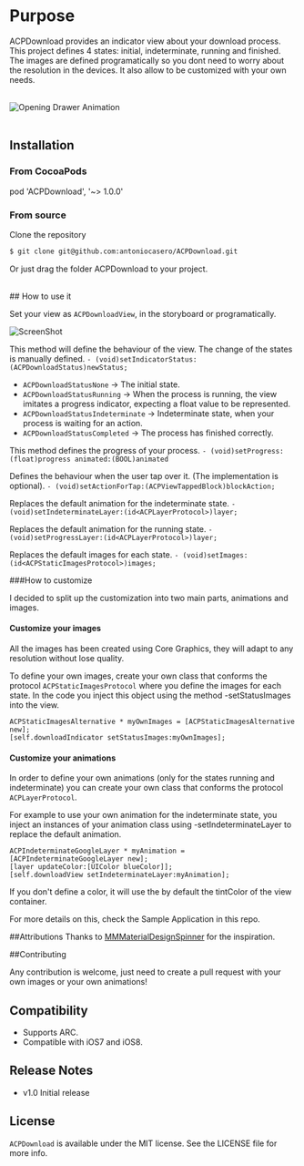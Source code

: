 # Purpose

ACPDownload provides an indicator view about your download process. This project defines 4 states: initial, indeterminate, running and finished. The images are defined programatically so you dont need to worry about the resolution in the devices. It also allow to be customized with your own needs.
</br></br>

![Opening Drawer Animation](http://antoniocasero.github.io/ACPDownload/screenshots/acpdownload-gif.gif "Sample Project")
</br>
</br>
## Installation

### From CocoaPods

pod 'ACPDownload', '~> 1.0.0'

### From source

Clone the repository

```bash
$ git clone git@github.com:antoniocasero/ACPDownload.git
```

Or just drag the folder ACPDownload to your project.

</br>
## How to use it

Set your view as `ACPDownloadView`, in the storyboard or programatically.

![ScreenShot](http://antoniocasero.github.io/ACPDownload/screenshots/acpdownload-screenshot-2.png)

This method will define the behaviour of the view. The change of the states is manually defined.
```- (void)setIndicatorStatus:(ACPDownloadStatus)newStatus;```

* `ACPDownloadStatusNone` -> The initial state. 
* `ACPDownloadStatusRunning` -> When the process is running, the view imitates a progress indicator, expecting a float value to be represented.
* `ACPDownloadStatusIndeterminate` -> Indeterminate state, when your process is waiting for an action.
* `ACPDownloadStatusCompleted` -> The process has finished correctly. 


This method defines the progress of your process.
```- (void)setProgress:(float)progress animated:(BOOL)animated ```

Defines the behaviour when the user tap over it. (The implementation is optional).
```- (void)setActionForTap:(ACPViewTappedBlock)blockAction;```

Replaces the default animation for the indeterminate state.
```- (void)setIndeterminateLayer:(id<ACPLayerProtocol>)layer;```

Replaces the default animation for the running state.
```- (void)setProgressLayer:(id<ACPLayerProtocol>)layer;```

Replaces the default images for each state.
```- (void)setImages:(id<ACPStaticImagesProtocol>)images;```

###How to customize

I decided to split up the customization into two main parts, animations and images.

#### Customize your images

All the images has been created using Core Graphics, they will adapt to any resolution without lose quality. 

To define your own images, create your own class that conforms the protocol `ACPStaticImagesProtocol` where you define the images for each state.
In the code you inject this object using the method -setStatusImages into the view.

```
ACPStaticImagesAlternative * myOwnImages = [ACPStaticImagesAlternative new];
[self.downloadIndicator setStatusImages:myOwnImages];
```

#### Customize your animations

In order to define your own animations (only for the states running and indeterminate) you can create your own class that conforms the protocol `ACPLayerProtocol`. 
</br>

For example to use your own animation for the indeterminate state, you inject an instances of your animation class using -setIndeterminateLayer to replace the default animation. 

```
ACPIndeterminateGoogleLayer * myAnimation = [ACPIndeterminateGoogleLayer new];
[layer updateColor:[UIColor blueColor]]; 
[self.downloadView setIndeterminateLayer:myAnimation];
```
If you don't define a color, it will use the by default the tintColor of the view container.

For more details on this, check the Sample Application in this repo.

##Attributions
Thanks to <a href="https://github.com/misterwell/MMMaterialDesignSpinner">
MMMaterialDesignSpinner</a>  for the inspiration.

##Contributing

Any contribution is welcome, just need to create a pull request with your own images or your own animations!


## Compatibility

- Supports ARC. 
- Compatible with iOS7 and iOS8.

## Release Notes

- v1.0 Initial release

## License

`ACPDownload` is available under the MIT license. See the LICENSE file for more info.

